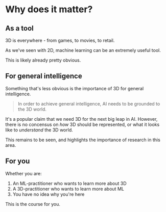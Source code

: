 # Why does it matter?

## As a tool

3D is everywhere - from games, to movies, to retail.

As we've seen with 2D, machine learning can be an extremely useful tool.

This is likely already pretty obvious.

## For general intelligence

Something that's less obvious is the importance of 3D for general intelligence.

> In order to achieve general intelligence, AI needs to be grounded to the 3D world.

It's a popular claim that we need 3D for the next big leap in AI. However, there is no concensus on *how* 3D should be represented, or what it looks like to *understand* the 3D world.

This remains to be seen, and highlights the importance of research in this area.

## For you

Whether you are:

1. An ML-practitioner who wants to learn more about 3D
2. A 3D-practitioner who wants to learn more about ML
3. You have no idea why you're here

This is the course for you.
